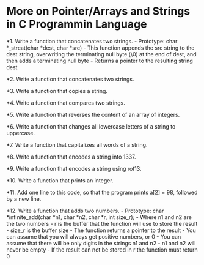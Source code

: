 # More on Pointer/Arrays and Strings in C Programmin Language

*1. Write a function that concatenates two strings.
	- Prototype: char *_strcat(char *dest, char *src)
	- This function appends the src string to the dest string, overwriting the terminating null byte (\0) at the end of dest, and then adds a terminating null byte
	- Returns a pointer to the resulting string dest

*2. Write a function that concatenates two strings.

*3. Write a function that copies a string.

*4. Write a function that compares two strings.

*5. Write a function that reverses the content of an array of integers.

*6. Write a function that changes all lowercase letters of a string to uppercase.

*7. Write a function that capitalizes all words of a string.

*8. Write a function that encodes a string into 1337.

*9. Write a function that encodes a string using rot13.

*10. Write a function that prints an integer.

*11. Add one line to this code, so that the program prints a[2] = 98, followed by a new line.

*12. Write a function that adds two numbers.
	- Prototype: char *infinite_add(char *n1, char *n2, char *r, int size_r);
	- Where n1 and n2 are the two numbers
	- r is the buffer that the function will use to store the result
	- size_r is the buffer size
	- The function returns a pointer to the result
	- You can assume that you will always get positive numbers, or 0
	- You can assume that there will be only digits in the strings n1 and n2
	- n1 and n2 will never be empty
	- If the result can not be stored in r the function must return 0
